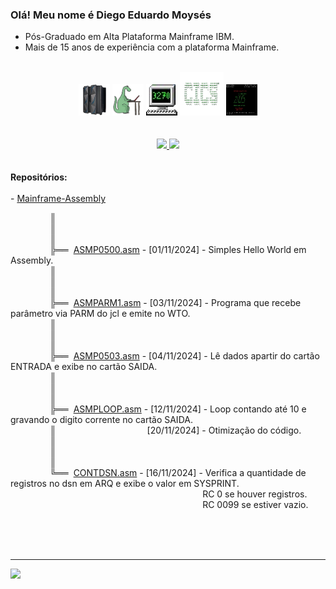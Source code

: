   ### Olá! Meu nome é Diego Eduardo Moysés 
  - Pós-Graduado em Alta Plataforma Mainframe IBM.
  - Mais de 15 anos de experiência com a plataforma Mainframe.
  <br>
<div align="center" style="display: inline_block">
<img src="https://github.com/diegoemoyses/diegoemoyses/blob/main/IBM-Z14-removebg-preview.png" alt="IBM Z14" width="50" height="50">
<img src="https://github.com/diegoemoyses/diegoemoyses/blob/main/cobol_dino-removebg-preview.png" alt="Dino COBOL" width="50" height="50">
<img src="https://github.com/diegoemoyses/diegoemoyses/blob/main/3270_icon-removebg-preview.png" alt="3270" width="50" height="50">
<img src="https://github.com/diegoemoyses/diegoemoyses/blob/main/cics-removebg-preview.png" alt="3270" width="70" height="70">
<img src="https://github.com/diegoemoyses/diegoemoyses/blob/main/zos_img.png" alt="ZOS" width="50" height="50">
  
</div>
 <br>
<br>
<div align="center">
  <a href="https://github.com/diegoemoyses">
  <img height="150em" src="https://github-readme-stats.vercel.app/api?username=diegoemoyses&show_icons=true&theme=dracula&include_all_commits=true&count_private=true"/>
  <img height="150em" src="https://github-readme-stats.vercel.app/api/top-langs/?username=diegoemoyses&layout=compact&langs_count=7&theme=dracula"/>
  </a>
</div>
<br><br>
<b>Repositórios:</b>
<div align="left">  
 <br>  
  - <a href="https://github.com/diegoemoyses/Mainframe-Assembly">Mainframe-Assembly</a><br>
 
&nbsp;&nbsp;&nbsp;&nbsp;&nbsp;&nbsp;&nbsp;&nbsp;&nbsp;&nbsp;&nbsp;&nbsp;&nbsp;&nbsp;&nbsp;&nbsp;║<br>
&nbsp;&nbsp;&nbsp;&nbsp;&nbsp;&nbsp;&nbsp;&nbsp;&nbsp;&nbsp;&nbsp;&nbsp;&nbsp;&nbsp;&nbsp;&nbsp;║<br>
&nbsp;&nbsp;&nbsp;&nbsp;&nbsp;&nbsp;&nbsp;&nbsp;&nbsp;&nbsp;&nbsp;&nbsp;&nbsp;&nbsp;&nbsp;&nbsp;║<br>
&nbsp;&nbsp;&nbsp;&nbsp;&nbsp;&nbsp;&nbsp;&nbsp;&nbsp;&nbsp;&nbsp;&nbsp;&nbsp;&nbsp;&nbsp;&nbsp;╠══&nbsp; <a href="https://github.com/diegoemoyses/Mainframe-Assembly/blob/main/ASMP0500.asm"> ASMP0500.asm</a> - [01/11/2024] - Simples Hello World em Assembly.<br>
&nbsp;&nbsp;&nbsp;&nbsp;&nbsp;&nbsp;&nbsp;&nbsp;&nbsp;&nbsp;&nbsp;&nbsp;&nbsp;&nbsp;&nbsp;&nbsp;║<br>
&nbsp;&nbsp;&nbsp;&nbsp;&nbsp;&nbsp;&nbsp;&nbsp;&nbsp;&nbsp;&nbsp;&nbsp;&nbsp;&nbsp;&nbsp;&nbsp;║<br>
&nbsp;&nbsp;&nbsp;&nbsp;&nbsp;&nbsp;&nbsp;&nbsp;&nbsp;&nbsp;&nbsp;&nbsp;&nbsp;&nbsp;&nbsp;&nbsp;║<br>
&nbsp;&nbsp;&nbsp;&nbsp;&nbsp;&nbsp;&nbsp;&nbsp;&nbsp;&nbsp;&nbsp;&nbsp;&nbsp;&nbsp;&nbsp;&nbsp;╠══&nbsp;  <a href="https://github.com/diegoemoyses/Mainframe-Assembly/blob/main/ASMPARM1.asm">ASMPARM1.asm</a> - [03/11/2024] - Programa que recebe parâmetro via PARM do jcl e emite no WTO.<br>
&nbsp;&nbsp;&nbsp;&nbsp;&nbsp;&nbsp;&nbsp;&nbsp;&nbsp;&nbsp;&nbsp;&nbsp;&nbsp;&nbsp;&nbsp;&nbsp;║<br>
&nbsp;&nbsp;&nbsp;&nbsp;&nbsp;&nbsp;&nbsp;&nbsp;&nbsp;&nbsp;&nbsp;&nbsp;&nbsp;&nbsp;&nbsp;&nbsp;║<br>
&nbsp;&nbsp;&nbsp;&nbsp;&nbsp;&nbsp;&nbsp;&nbsp;&nbsp;&nbsp;&nbsp;&nbsp;&nbsp;&nbsp;&nbsp;&nbsp;║<br>
&nbsp;&nbsp;&nbsp;&nbsp;&nbsp;&nbsp;&nbsp;&nbsp;&nbsp;&nbsp;&nbsp;&nbsp;&nbsp;&nbsp;&nbsp;&nbsp;╠══&nbsp;  <a href="https://github.com/diegoemoyses/Mainframe-Assembly/blob/main/ASMP0503.asm">ASMP0503.asm</a> - [04/11/2024] - Lê dados apartir do cartão ENTRADA e exibe no cartão SAIDA.<br>
&nbsp;&nbsp;&nbsp;&nbsp;&nbsp;&nbsp;&nbsp;&nbsp;&nbsp;&nbsp;&nbsp;&nbsp;&nbsp;&nbsp;&nbsp;&nbsp;║<br>
&nbsp;&nbsp;&nbsp;&nbsp;&nbsp;&nbsp;&nbsp;&nbsp;&nbsp;&nbsp;&nbsp;&nbsp;&nbsp;&nbsp;&nbsp;&nbsp;║<br>
&nbsp;&nbsp;&nbsp;&nbsp;&nbsp;&nbsp;&nbsp;&nbsp;&nbsp;&nbsp;&nbsp;&nbsp;&nbsp;&nbsp;&nbsp;&nbsp;║<br>
&nbsp;&nbsp;&nbsp;&nbsp;&nbsp;&nbsp;&nbsp;&nbsp;&nbsp;&nbsp;&nbsp;&nbsp;&nbsp;&nbsp;&nbsp;&nbsp;╠══&nbsp;  <a href="https://github.com/diegoemoyses/Mainframe-Assembly/blob/main/ASMPLOOP.asm">ASMPLOOP.asm</a> - [12/11/2024] - Loop contando até 10 e gravando o digito corrente no cartão SAIDA.<br>
&nbsp;&nbsp;&nbsp;&nbsp;&nbsp;&nbsp;&nbsp;&nbsp;&nbsp;&nbsp;&nbsp;&nbsp;&nbsp;&nbsp;&nbsp;&nbsp;║&nbsp;&nbsp;&nbsp;&nbsp;&nbsp;&nbsp;&nbsp;&nbsp;&nbsp;&nbsp;&nbsp;&nbsp;&nbsp;&nbsp;&nbsp;&nbsp;&nbsp;&nbsp;&nbsp;&nbsp;&nbsp;&nbsp;&nbsp;&nbsp;&nbsp;&nbsp;&nbsp;&nbsp;
&nbsp;&nbsp;&nbsp;&nbsp;&nbsp;&nbsp;&nbsp;&nbsp;[20/11/2024] - Otimização do código.<br>
&nbsp;&nbsp;&nbsp;&nbsp;&nbsp;&nbsp;&nbsp;&nbsp;&nbsp;&nbsp;&nbsp;&nbsp;&nbsp;&nbsp;&nbsp;&nbsp;║<br>
&nbsp;&nbsp;&nbsp;&nbsp;&nbsp;&nbsp;&nbsp;&nbsp;&nbsp;&nbsp;&nbsp;&nbsp;&nbsp;&nbsp;&nbsp;&nbsp;║<br>
&nbsp;&nbsp;&nbsp;&nbsp;&nbsp;&nbsp;&nbsp;&nbsp;&nbsp;&nbsp;&nbsp;&nbsp;&nbsp;&nbsp;&nbsp;&nbsp;║<br>
&nbsp;&nbsp;&nbsp;&nbsp;&nbsp;&nbsp;&nbsp;&nbsp;&nbsp;&nbsp;&nbsp;&nbsp;&nbsp;&nbsp;&nbsp;&nbsp;╚══&nbsp;  <a href="https://github.com/diegoemoyses/Mainframe-Assembly/blob/main/CONTDSN.asm">CONTDSN.asm</a> - [16/11/2024] - Verifica a quantidade de registros no dsn  em ARQ e exibe o valor em SYSPRINT. 
<br>
&nbsp;&nbsp;&nbsp;&nbsp;&nbsp;&nbsp;&nbsp;&nbsp;&nbsp;&nbsp;&nbsp;&nbsp;&nbsp;&nbsp;&nbsp;&nbsp;&nbsp;&nbsp;&nbsp;&nbsp;&nbsp;&nbsp;&nbsp;&nbsp;&nbsp;&nbsp;&nbsp;&nbsp;&nbsp;&nbsp;&nbsp;&nbsp;&nbsp;&nbsp;&nbsp;&nbsp;&nbsp;&nbsp;
&nbsp;&nbsp;&nbsp;&nbsp;&nbsp;&nbsp;&nbsp;&nbsp;&nbsp;&nbsp;&nbsp;&nbsp;&nbsp;&nbsp;&nbsp;&nbsp;&nbsp;&nbsp;&nbsp;&nbsp;&nbsp;&nbsp;&nbsp;&nbsp;&nbsp;&nbsp;&nbsp;&nbsp;&nbsp;&nbsp;&nbsp;&nbsp;&nbsp;&nbsp;&nbsp;&nbsp;&nbsp;&nbsp;
RC 0 se houver registros.<br>
&nbsp;&nbsp;&nbsp;&nbsp;&nbsp;&nbsp;&nbsp;&nbsp;&nbsp;&nbsp;&nbsp;&nbsp;&nbsp;&nbsp;&nbsp;&nbsp;&nbsp;&nbsp;&nbsp;&nbsp;&nbsp;&nbsp;&nbsp;&nbsp;&nbsp;&nbsp;&nbsp;&nbsp;&nbsp;&nbsp;&nbsp;&nbsp;&nbsp;&nbsp;&nbsp;&nbsp;&nbsp;&nbsp;
&nbsp;&nbsp;&nbsp;&nbsp;&nbsp;&nbsp;&nbsp;&nbsp;&nbsp;&nbsp;&nbsp;&nbsp;&nbsp;&nbsp;&nbsp;&nbsp;&nbsp;&nbsp;&nbsp;&nbsp;&nbsp;&nbsp;&nbsp;&nbsp;&nbsp;&nbsp;&nbsp;&nbsp;&nbsp;&nbsp;&nbsp;&nbsp;&nbsp;&nbsp;&nbsp;&nbsp;&nbsp;&nbsp;
RC 0099 se estiver vazio.<br>
</div>



<br><br><br>
  <hr>
 <a href="https://www.linkedin.com/in/diego-eduardo-moys%C3%A9s-4a267740/" target="_blank"><img src="https://img.shields.io/badge/-LinkedIn-%230077B5?style=for-the-badge&logo=linkedin&logoColor=white" target="_blank"></a>

 


